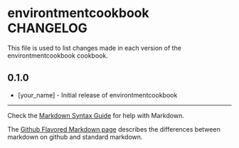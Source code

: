# environtmentcookbook CHANGELOG

This file is used to list changes made in each version of the environtmentcookbook cookbook.

## 0.1.0
- [your_name] - Initial release of environtmentcookbook

- - -
Check the [Markdown Syntax Guide](http://daringfireball.net/projects/markdown/syntax) for help with Markdown.

The [Github Flavored Markdown page](http://github.github.com/github-flavored-markdown/) describes the differences between markdown on github and standard markdown.
